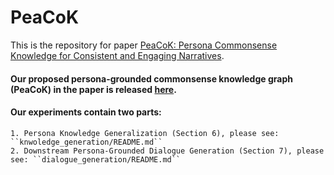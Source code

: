 # PeaCoK
This is the repository for paper [PeaCoK: Persona Commonsense Knowledge for Consistent and Engaging Narratives](https://arxiv.org/abs/2305.02364).

#### Our proposed persona-grounded commonsense knowledge graph (PeaCoK) in the paper is released [here](https://drive.google.com/file/d/1pl-Z0qap9dyyQYv7u8ET9qC5H6V3BUG9/view?usp=sharing).

#### Our experiments contain two parts:
    1. Persona Knowledge Generalization (Section 6), please see: ``knwoledge_generation/README.md``
    2. Downstream Persona-Grounded Dialogue Generation (Section 7), please see: ``dialogue_generation/README.md``
